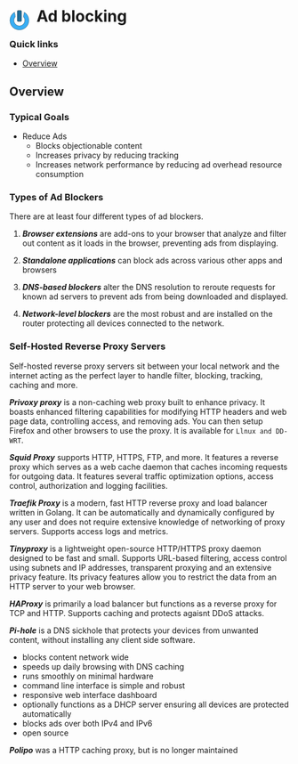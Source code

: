 # Ad blocking <img style="margin: 6px 13px 0px 0px" align="left" src="../../../data/images/logo_36x36.png" />

### Quick links
* [Overview](#overview)

## Overview

### Typical Goals
* Reduce Ads
  * Blocks objectionable content
  * Increases privacy by reducing tracking
  * Increases network performance by reducing ad overhead resource consumption

### Types of Ad Blockers
There are at least four different types of ad blockers.

1. ***Browser extensions*** are add-ons to your browser that analyze and filter out content as it 
   loads in the browser, preventing ads from displaying.

2. ***Standalone applications*** can block ads across various other apps and browsers

3. ***DNS-based blockers*** alter the DNS resolution to reroute requests for known ad servers to 
   prevent ads from being downloaded and displayed.

4. ***Network-level blockers*** are the most robust and are installed on the router protecting all 
   devices connected to the network.

### Self-Hosted Reverse Proxy Servers
Self-hosted reverse proxy servers sit between your local network and the internet acting as the 
perfect layer to handle filter, blocking, tracking, caching and more.

***Privoxy proxy*** is a non-caching web proxy built to enhance privacy. It boasts enhanced filtering 
capabilities for modifying HTTP headers and web page data, controlling access, and removing ads. You 
can then setup Firefox and other browsers to use the proxy. It is available for `Llnux and DD-WRT`.

***Squid Proxy*** supports HTTP, HTTPS, FTP, and more. It features a reverse proxy which serves as a 
web cache daemon that caches incoming requests for outgoing data. It features several traffic 
optimization options, access control, authorization and logging facilities.

***Traefik Proxy*** is a modern, fast HTTP reverse proxy and load balancer written in Golang. It can 
be automatically and dynamically configured by any user and does not require extensive knowledge of 
networking of proxy servers. Supports access logs and metrics.

***Tinyproxy*** is a lightweight open-source HTTP/HTTPS proxy daemon designed to be fast and small. 
Supports URL-based filtering, access control using subnets and IP addresses, transparent proxying and 
an extensive privacy feature. Its privacy features allow you to restrict the data from an HTTP server 
to your web browser.

***HAProxy*** is primarily a load balancer but functions as a reverse proxy for TCP and HTTP. 
Supports caching and protects agaisnt DDoS attacks.

***Pi-hole*** is a DNS sickhole that protects your devices from unwanted content, without installing 
any client side software.
* blocks content network wide
* speeds up daily browsing with DNS caching
* runs smoothly on minimal hardware
* command line interface is simple and robust
* responsive web interface dashboard
* optionally functions as a DHCP server ensuring all devices are protected automatically
* blocks ads over both IPv4 and IPv6
* open source

***Polipo*** was a HTTP caching proxy, but is no longer maintained

